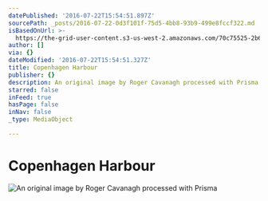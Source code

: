 ```yaml
---
datePublished: '2016-07-22T15:54:51.897Z'
sourcePath: _posts/2016-07-22-0d3f101f-75d5-4bb8-93b9-499e8fccf322.md
isBasedOnUrl: >-
  https://the-grid-user-content.s3-us-west-2.amazonaws.com/70c75525-2b6f-461f-a2ed-09f93726dc05.jpg
author: []
via: {}
dateModified: '2016-07-22T15:54:51.327Z'
title: Copenhagen Harbour
publisher: {}
description: An original image by Roger Cavanagh processed with Prisma
starred: false
inFeed: true
hasPage: false
inNav: false
_type: MediaObject

---
```

# Copenhagen Harbour
![An original image by Roger Cavanagh processed with Prisma](https://the-grid-user-content.s3-us-west-2.amazonaws.com/70c75525-2b6f-461f-a2ed-09f93726dc05.jpg)